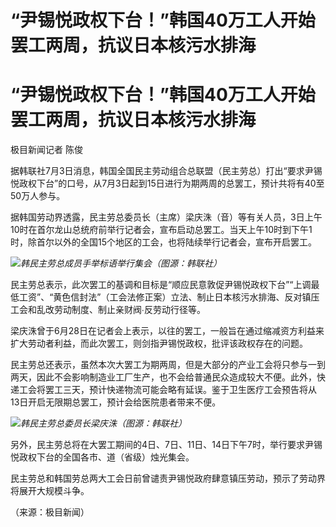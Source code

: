 # “尹锡悦政权下台！”韩国40万工人开始罢工两周，抗议日本核污水排海

# “尹锡悦政权下台！”韩国40万工人开始罢工两周，抗议日本核污水排海

极目新闻记者 陈俊

据韩联社7月3日消息，韩国全国民主劳动组合总联盟（民主劳总）打出“要求尹锡悦政权下台”的口号，从7月3日起到15日进行为期两周的总罢工，预计共将有40至50万人参与。

据韩国劳动界透露，民主劳总委员长（主席）梁庆洙（音）等有关人员，3日上午10时在首尔龙山总统府前举行记者会，宣布启动总罢工。当天上午10时到下午1时，除首尔以外的全国15个地区的工会，也将陆续举行记者会，宣布开启罢工。

![](https://inews.gtimg.com/om_bt/O9OUmYXFKmYacAlbT8QmN64hCnBiLTTMudzdmlMyYLVqoAA/1000)_韩民主劳总成员手举标语举行集会（图源：韩联社）_

民主劳总表示，此次罢工的基调和目标是“顺应民意敦促尹锡悦政权下台”“上调最低工资”、“黄色信封法”（工会法修正案）立法、制止日本核污水排海、反对镇压工会和乱改劳动制度、制止亲财阀∙反劳动行径等。

梁庆洙曾于6月28日在记者会上表示，以往的罢工，一般旨在通过缩减资方利益来扩大劳动者利益，而此次罢工，则剑指尹锡悦政权，批评该政权存在的问题。

民主劳总还表示，虽然本次大罢工为期两周，但是大部分的产业工会将只参与一到两天，因此不会影响制造业工厂生产，也不会给普通民众造成较大不便。此外，快递工会将罢工三天，预计快递物流可能会略有延误。鉴于卫生医疗工会预告将从13日开启无限期总罢工，预计会给医院患者带来不便。

![](https://inews.gtimg.com/om_bt/OgAkofgcTx_3E2oXfQDjaDxoLhq3Ci_7AL9Dtqt2s74Z8AA/1000)_韩民主劳总委员长梁庆洙（图源：韩联社）_

另外，民主劳总将在大罢工期间的4日、7日、11日、14日下午7时，举行要求尹锡悦政权下台的全国各市、道（省级）烛光集会。

民主劳总和韩国劳总两大工会日前曾谴责尹锡悦政府肆意镇压劳动，预示了劳动界将展开大规模斗争。

（来源：极目新闻）

